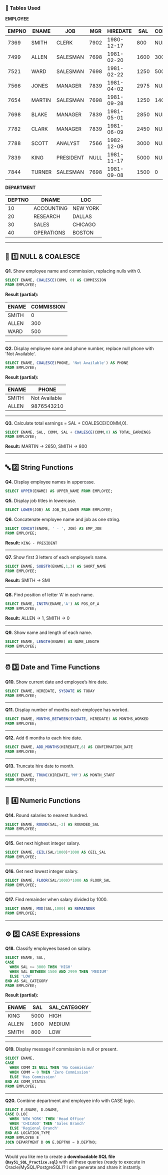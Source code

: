 ### 🧩 **Tables Used**

**EMPLOYEE**

| EMPNO | ENAME  | JOB       | MGR  | HIREDATE   | SAL  | COMM | DEPTNO | PHONE      |
| ----- | ------ | --------- | ---- | ---------- | ---- | ---- | ------ | ---------- |
| 7369  | SMITH  | CLERK     | 7902 | 1980-12-17 | 800  | NULL | 20     | NULL       |
| 7499  | ALLEN  | SALESMAN  | 7698 | 1981-02-20 | 1600 | 300  | 30     | 9876543210 |
| 7521  | WARD   | SALESMAN  | 7698 | 1981-02-22 | 1250 | 500  | 30     | NULL       |
| 7566  | JONES  | MANAGER   | 7839 | 1981-04-02 | 2975 | NULL | 20     | 9876512345 |
| 7654  | MARTIN | SALESMAN  | 7698 | 1981-09-28 | 1250 | 1400 | 30     | NULL       |
| 7698  | BLAKE  | MANAGER   | 7839 | 1981-05-01 | 2850 | NULL | 30     | 9876509876 |
| 7782  | CLARK  | MANAGER   | 7839 | 1981-06-09 | 2450 | NULL | 10     | 9876598765 |
| 7788  | SCOTT  | ANALYST   | 7566 | 1982-12-09 | 3000 | NULL | 20     | NULL       |
| 7839  | KING   | PRESIDENT | NULL | 1981-11-17 | 5000 | NULL | 10     | 9876587654 |
| 7844  | TURNER | SALESMAN  | 7698 | 1981-09-08 | 1500 | 0    | 30     | NULL       |

**DEPARTMENT**

| DEPTNO | DNAME      | LOC      |
| ------ | ---------- | -------- |
| 10     | ACCOUNTING | NEW YORK |
| 20     | RESEARCH   | DALLAS   |
| 30     | SALES      | CHICAGO  |
| 40     | OPERATIONS | BOSTON   |

---

## 🧩 **1️⃣ NULL & COALESCE**

**Q1.** Show employee name and commission, replacing nulls with 0.

```sql
SELECT ENAME, COALESCE(COMM, 0) AS COMMISSION
FROM EMPLOYEE;
```

**Result (partial):**

| ENAME | COMMISSION |
| ----- | ---------- |
| SMITH | 0          |
| ALLEN | 300        |
| WARD  | 500        |

---

**Q2.** Display employee name and phone number, replace null phone with 'Not Available'.

```sql
SELECT ENAME, COALESCE(PHONE, 'Not Available') AS PHONE
FROM EMPLOYEE;
```

**Result (partial):**

| ENAME | PHONE         |
| ----- | ------------- |
| SMITH | Not Available |
| ALLEN | 9876543210    |

---

**Q3.** Calculate total earnings = SAL + COALESCE(COMM,0).

```sql
SELECT ENAME, SAL, COMM, SAL + COALESCE(COMM,0) AS TOTAL_EARNINGS
FROM EMPLOYEE;
```

**Result:** MARTIN → 2650, SMITH → 800

---

## 🔤 **2️⃣ String Functions**

**Q4.** Display employee names in uppercase.

```sql
SELECT UPPER(ENAME) AS UPPER_NAME FROM EMPLOYEE;
```

**Q5.** Display job titles in lowercase.

```sql
SELECT LOWER(JOB) AS JOB_IN_LOWER FROM EMPLOYEE;
```

**Q6.** Concatenate employee name and job as one string.

```sql
SELECT CONCAT(ENAME, ' - ', JOB) AS EMP_JOB
FROM EMPLOYEE;
```

**Result:** `KING - PRESIDENT`

---

**Q7.** Show first 3 letters of each employee’s name.

```sql
SELECT ENAME, SUBSTR(ENAME,1,3) AS SHORT_NAME
FROM EMPLOYEE;
```

**Result:** SMITH → SMI

---

**Q8.** Find position of letter ‘A’ in each name.

```sql
SELECT ENAME, INSTR(ENAME,'A') AS POS_OF_A
FROM EMPLOYEE;
```

**Result:** ALLEN → 1, SMITH → 0

---

**Q9.** Show name and length of each name.

```sql
SELECT ENAME, LENGTH(ENAME) AS NAME_LENGTH
FROM EMPLOYEE;
```

---

## ⏰ **3️⃣ Date and Time Functions**

**Q10.** Show current date and employee’s hire date.

```sql
SELECT ENAME, HIREDATE, SYSDATE AS TODAY
FROM EMPLOYEE;
```

---

**Q11.** Display number of months each employee has worked.

```sql
SELECT ENAME, MONTHS_BETWEEN(SYSDATE, HIREDATE) AS MONTHS_WORKED
FROM EMPLOYEE;
```

---

**Q12.** Add 6 months to each hire date.

```sql
SELECT ENAME, ADD_MONTHS(HIREDATE,6) AS CONFIRMATION_DATE
FROM EMPLOYEE;
```

---

**Q13.** Truncate hire date to month.

```sql
SELECT ENAME, TRUNC(HIREDATE,'MM') AS MONTH_START
FROM EMPLOYEE;
```

---

## 🔢 **4️⃣ Numeric Functions**

**Q14.** Round salaries to nearest hundred.

```sql
SELECT ENAME, ROUND(SAL,-2) AS ROUNDED_SAL
FROM EMPLOYEE;
```

---

**Q15.** Get next highest integer salary.

```sql
SELECT ENAME, CEIL(SAL/1000)*1000 AS CEIL_SAL
FROM EMPLOYEE;
```

---

**Q16.** Get next lowest integer salary.

```sql
SELECT ENAME, FLOOR(SAL/1000)*1000 AS FLOOR_SAL
FROM EMPLOYEE;
```

---

**Q17.** Find remainder when salary divided by 1000.

```sql
SELECT ENAME, MOD(SAL,1000) AS REMAINDER
FROM EMPLOYEE;
```

---

## ⚙️ **5️⃣ CASE Expressions**

**Q18.** Classify employees based on salary.

```sql
SELECT ENAME, SAL,
CASE
  WHEN SAL >= 3000 THEN 'HIGH'
  WHEN SAL BETWEEN 1500 AND 2999 THEN 'MEDIUM'
  ELSE 'LOW'
END AS SAL_CATEGORY
FROM EMPLOYEE;
```

**Result (partial):**

| ENAME | SAL  | SAL_CATEGORY |
| ----- | ---- | ------------ |
| KING  | 5000 | HIGH         |
| ALLEN | 1600 | MEDIUM       |
| SMITH | 800  | LOW          |

---

**Q19.** Display message if commission is null or present.

```sql
SELECT ENAME,
CASE
  WHEN COMM IS NULL THEN 'No Commission'
  WHEN COMM = 0 THEN 'Zero Commission'
  ELSE 'Has Commission'
END AS COMM_STATUS
FROM EMPLOYEE;
```

---

**Q20.** Combine department and employee info with CASE logic.

```sql
SELECT E.ENAME, D.DNAME,
CASE D.LOC
  WHEN 'NEW YORK' THEN 'Head Office'
  WHEN 'CHICAGO' THEN 'Sales Branch'
  ELSE 'Regional Branch'
END AS LOCATION_TYPE
FROM EMPLOYEE E
JOIN DEPARTMENT D ON E.DEPTNO = D.DEPTNO;
```

---

Would you like me to create a **downloadable SQL file (`Day51_SQL_Practice.sql`)** with all these queries (ready to execute in Oracle/MySQL/PostgreSQL)?
I can generate and share it instantly.
